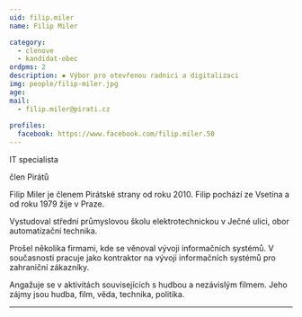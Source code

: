```yaml
---
uid: filip.miler
name: Filip Miler

category:
  - clenove
  - kandidat-obec
ordpms: 2  
description: ▪ Výbor pro otevřenou radnici a digitalizaci
img: people/filip-miler.jpg
age: 
mail:
  - filip.miler@pirati.cz
 
profiles:
  facebook: https://www.facebook.com/filip.miler.50
---
```


IT specialista

člen Pirátů

Filip Miler je členem Pirátské strany od roku 2010. Filip pochází ze Vsetína a od roku 1979 žije v Praze.

Vystudoval střední průmyslovou školu elektrotechnickou v Ječné ulici, obor automatizační technika.

Prošel několika firmami, kde se věnoval vývoji informačních systémů. V současnosti pracuje jako kontraktor na vývoji informačních systémů pro zahraniční zákazníky.

Angažuje se v aktivitách souvisejících s hudbou a nezávislým filmem. Jeho zájmy jsou hudba, film, věda, technika, politika.


---
